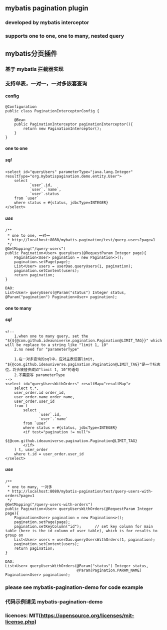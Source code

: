 ## mybatis pagination plugin
### developed by mybatis interceptor
### supports one to one, one to many, nested query


## mybatis分页插件
### 基于 mybatis 拦截器实现
### 支持单表，一对一，一对多嵌套查询


#### config
    @Configuration
    public class PaginationInterceptorConfig {
    
        @Bean
        public PaginationInterceptor paginationInterceptor(){
            return new PaginationInterceptor();
        }
    }


#### one to one
##### sql
    <select id="queryUsers" parameterType="java.lang.Integer"  resultType="org.mybatispagination.demo.entity.User">
        select
               `user`.id,
               `user`.`name`,
               `user`.status
        from `user`
        where status = #{status, jdbcType=INTEGER}
    </select>
##### use
    /**
     * one to one, 一对一
     * http://localhost:8080/mybatis-pagination/test/query-users?page=1
     */
    @GetMapping("/query-users")
    public Pagination<User> queryUsers(@RequestParam Integer page){
        Pagination<User> pagination = new Pagination<>();
        pagination.setPage(page);
        List<User> users = userDao.queryUsers(1, pagination);
        pagination.setContent(users);
        return pagination;
    }

    DAO:
    List<User> queryUsers(@Param("status") Integer status,
    @Param("pagination") Pagination<User> pagination);
    
#### one to many
##### sql
    <!--       
        1.when one to many query, set the "${${@com.github.ideauniverse.pagination.Pagination@LIMIT_TAG}}" which will be replace to a string like "limit 1, 10"
        2.no need for "parameterType"
        
        1.在一对多查询的sql中，应对主表设置limit, "${@com.github.ideauniverse.pagination.Pagination@LIMIT_TAG}"是一个标志位，将会被替换成如"limit 1, 10"的语句
        2.不需要写 parameterType
    -->
    <select id="queryUsersWithOrders" resultMap="resultMap">
        select t.*,
        user_order.id order_id,
        user_order.name order_name,
        user_order.user_id
        from (
            select
                   `user`.id,
                   `user`.`name`
            from `user`
            where status = #{status, jdbcType=INTEGER}
            <if test="pagination != null">
                ${@com.github.ideauniverse.pagination.Pagination@LIMIT_TAG}
            </if>
        ) t, user_order
        where t.id = user_order.user_id
    </select>

##### use
    /**
     * one to many, 一对多
     * http://localhost:8080/mybatis-pagination/test/query-users-with-orders?page=1
     */
    @GetMapping("/query-users-with-orders")
    public Pagination<User> queryUsersWithOrders(@RequestParam Integer page){
        Pagination<User> pagination = new Pagination<>();
        pagination.setPage(page);
        pagination.setKeyColumn("id");      // set key column for main table (here is the id column of user table), which is for results to group on
        List<User> users = userDao.queryUsersWithOrders(1, pagination);
        pagination.setContent(users);
        return pagination;
    }

    DAO:
    List<User> queryUsersWithOrders(@Param("status") Integer status,
                                    @Param(Pagination.PARAM_NAME) Pagination<User> pagination);

### please see mybatis-pagination-demo for code example
### 代码示例请见 mybatis-pagination-demo 

### licences: MIT(https://opensource.org/licenses/mit-license.php)